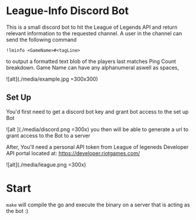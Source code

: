 # League-Info Discord Bot

This is a small discord bot to hit the League of Legends API and return relevant information to the requested channel.
A user in the channel can send the following command

`!lminfo <GameName>#<tagLine>`

to output a formatted text blob of the players last matches Ping Count breakdown. Game Name can have any alphanumeral aswell as spaces,

![alt](./media/example.jpg =300x300)


## Set Up


You'd first need to get a discord bot key and grant bot access to the set up Bot

![alt ](./media/discord.png =300x)
you then will be able to generate a url to grant access to the Bot to a server 

After, You'll need a personal API token from League of legeneds Developer API portal located at: https://developer.riotgames.com/

![alt](./media/league.png =300x)

# Start

`make`
will compile the go and execute the binary on a server that is acting as the bot :)
